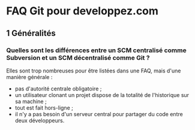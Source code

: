# FAQ Git pour developpez.com

## 1 Généralités

### Quelles sont les différences entre un SCM centralisé comme Subversion et un SCM décentralisé comme Git ?

Elles sont trop nombreuses pour être listées dans une FAQ, mais d'une manière générale :

- pas d'autorité centrale obligatoire ;
- un utilisateur clonant un projet dispose de la totalité de l'historique sur sa machine ;
- tout est fait hors-ligne ;
- il n'y a pas besoin d'un serveur central pour partager du code entre deux développeurs.
